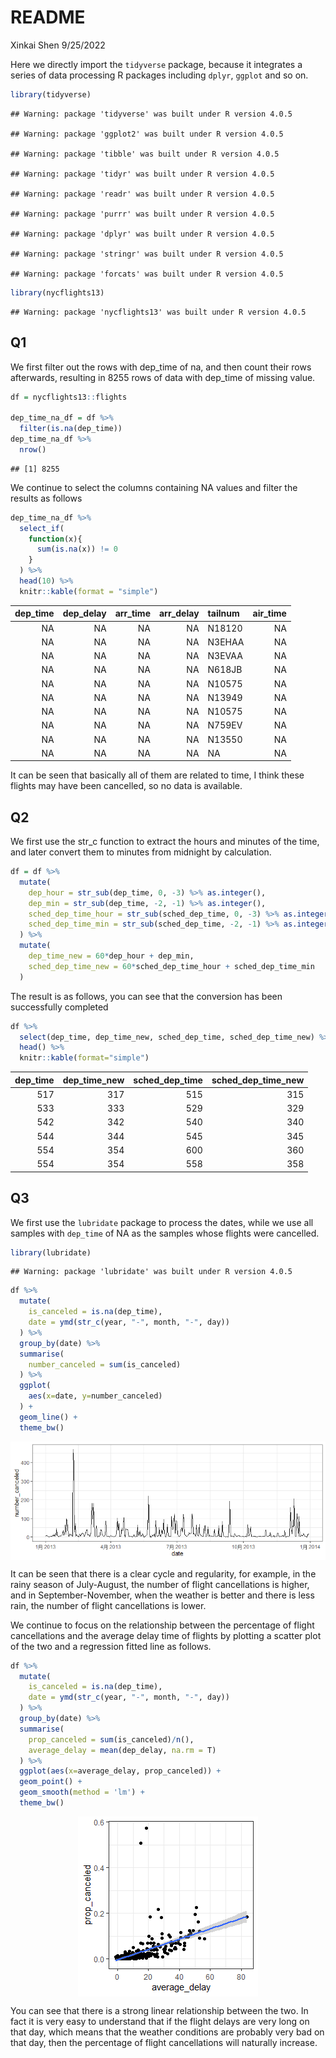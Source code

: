 README
================
Xinkai Shen
9/25/2022

Here we directly import the `tidyverse` package, because it integrates a
series of data processing R packages including `dplyr`, `ggplot` and so
on.

``` r
library(tidyverse)
```

    ## Warning: package 'tidyverse' was built under R version 4.0.5

    ## Warning: package 'ggplot2' was built under R version 4.0.5

    ## Warning: package 'tibble' was built under R version 4.0.5

    ## Warning: package 'tidyr' was built under R version 4.0.5

    ## Warning: package 'readr' was built under R version 4.0.5

    ## Warning: package 'purrr' was built under R version 4.0.5

    ## Warning: package 'dplyr' was built under R version 4.0.5

    ## Warning: package 'stringr' was built under R version 4.0.5

    ## Warning: package 'forcats' was built under R version 4.0.5

``` r
library(nycflights13)
```

    ## Warning: package 'nycflights13' was built under R version 4.0.5

## Q1

We first filter out the rows with dep_time of na, and then count their
rows afterwards, resulting in 8255 rows of data with dep_time of missing
value.

``` r
df = nycflights13::flights

dep_time_na_df = df %>%
  filter(is.na(dep_time)) 
dep_time_na_df %>%
  nrow()
```

    ## [1] 8255

We continue to select the columns containing NA values and filter the
results as follows

``` r
dep_time_na_df %>%
  select_if(
    function(x){
      sum(is.na(x)) != 0
    }
  ) %>%
  head(10) %>%
  knitr::kable(format = "simple")
```

| dep_time | dep_delay | arr_time | arr_delay | tailnum | air_time |
|---------:|----------:|---------:|----------:|:--------|---------:|
|       NA |        NA |       NA |        NA | N18120  |       NA |
|       NA |        NA |       NA |        NA | N3EHAA  |       NA |
|       NA |        NA |       NA |        NA | N3EVAA  |       NA |
|       NA |        NA |       NA |        NA | N618JB  |       NA |
|       NA |        NA |       NA |        NA | N10575  |       NA |
|       NA |        NA |       NA |        NA | N13949  |       NA |
|       NA |        NA |       NA |        NA | N10575  |       NA |
|       NA |        NA |       NA |        NA | N759EV  |       NA |
|       NA |        NA |       NA |        NA | N13550  |       NA |
|       NA |        NA |       NA |        NA | NA      |       NA |

It can be seen that basically all of them are related to time, I think
these flights may have been cancelled, so no data is available.

## Q2

We first use the str_c function to extract the hours and minutes of the
time, and later convert them to minutes from midnight by calculation.

``` r
df = df %>%
  mutate(
    dep_hour = str_sub(dep_time, 0, -3) %>% as.integer(),
    dep_min = str_sub(dep_time, -2, -1) %>% as.integer(),
    sched_dep_time_hour = str_sub(sched_dep_time, 0, -3) %>% as.integer(),
    sched_dep_time_min = str_sub(sched_dep_time, -2, -1) %>% as.integer(),
  ) %>%
  mutate(
    dep_time_new = 60*dep_hour + dep_min,
    sched_dep_time_new = 60*sched_dep_time_hour + sched_dep_time_min
  )
```

The result is as follows, you can see that the conversion has been
successfully completed

``` r
df %>%
  select(dep_time, dep_time_new, sched_dep_time, sched_dep_time_new) %>%
  head() %>%
  knitr::kable(format="simple")
```

| dep_time | dep_time_new | sched_dep_time | sched_dep_time_new |
|---------:|-------------:|---------------:|-------------------:|
|      517 |          317 |            515 |                315 |
|      533 |          333 |            529 |                329 |
|      542 |          342 |            540 |                340 |
|      544 |          344 |            545 |                345 |
|      554 |          354 |            600 |                360 |
|      554 |          354 |            558 |                358 |

## Q3

We first use the `lubridate` package to process the dates, while we use
all samples with `dep_time` of NA as the samples whose flights were
cancelled.

``` r
library(lubridate)
```

    ## Warning: package 'lubridate' was built under R version 4.0.5

``` r
df %>%
  mutate(
    is_canceled = is.na(dep_time),
    date = ymd(str_c(year, "-", month, "-", day))
  ) %>%
  group_by(date) %>%
  summarise(
    number_canceled = sum(is_canceled)
  ) %>%
  ggplot(
    aes(x=date, y=number_canceled)
  ) +
  geom_line() +
  theme_bw()
```

<img src="Xk_files/figure-gfm/unnamed-chunk-6-1.png" style="display: block; margin: auto;" />

It can be seen that there is a clear cycle and regularity, for example,
in the rainy season of July-August, the number of flight cancellations
is higher, and in September-November, when the weather is better and
there is less rain, the number of flight cancellations is lower.

We continue to focus on the relationship between the percentage of
flight cancellations and the average delay time of flights by plotting a
scatter plot of the two and a regression fitted line as follows.

``` r
df %>%
  mutate(
    is_canceled = is.na(dep_time),
    date = ymd(str_c(year, "-", month, "-", day))
  ) %>%
  group_by(date) %>%
  summarise(
    prop_canceled = sum(is_canceled)/n(),
    average_delay = mean(dep_delay, na.rm = T)
  ) %>%
  ggplot(aes(x=average_delay, prop_canceled)) +
  geom_point() +
  geom_smooth(method = 'lm') +
  theme_bw()
```

<img src="Xk_files/figure-gfm/unnamed-chunk-7-1.png" style="display: block; margin: auto;" />

You can see that there is a strong linear relationship between the two.
In fact it is very easy to understand that if the flight delays are very
long on that day, which means that the weather conditions are probably
very bad on that day, then the percentage of flight cancellations will
naturally increase.
